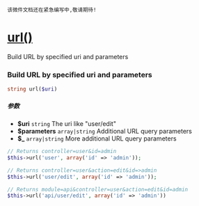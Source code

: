     该微件文档还在紧急编写中,敬请期待!
[url()](http://twinh.github.com/widget/api/url)
===============================================

Build URL by specified uri and parameters

### Build URL by specified uri and parameters
```php
string url($uri)
```

##### 参数
* **$uri** `string` The uri like "user/edit"
* **$parameters** `array|string` Additional URL query parameters
* **$_** `array|string` More additional URL query parameters


```php
// Returns controller=user&id=admin
$this->url('user', array('id' => 'admin'));

// Returns controller=user&action=edit&id=>admin
$this->url('user/edit', array('id' => 'admin'));

// Returns module=api&controller=user&action=edit&id=admin
$this->url('api/user/edit', array('id' => 'admin'))
```
